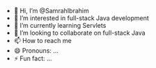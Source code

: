- 👋 Hi, I’m @SamrahIbrahim
- 👀 I’m interested in full-stack Java development 
- 🌱 I’m currently learning Servlets
- 💞️ I’m looking to collaborate on full-stack Java
- 📫 How to reach me
- 😄 Pronouns: ...
- ⚡ Fun fact: ...

<!---
SamrahIbrahim/SamrahIbrahim is a ✨ special ✨ repository because its `README.md` (this file) appears on your GitHub profile.
You can click the Preview link to take a look at your changes.
--->
